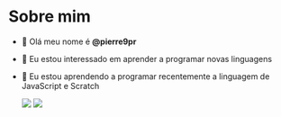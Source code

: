 # Sobre mim
- 👋 Olá meu nome é **@pierre9pr**
- 👀 Eu estou interessado em aprender a programar novas linguagens
- 🌱 Eu estou aprendendo a programar recentemente a linguagem de JavaScript e Scratch

   ![](https://img.shields.io/badge/Scratch-4D97FF?style=for-the-badge&logo=Scratch&logoColor=white)
   ![](https://img.shields.io/badge/JavaScript-323330?style=for-the-badge&logo=javascript&logoColor=F7DF1E)
